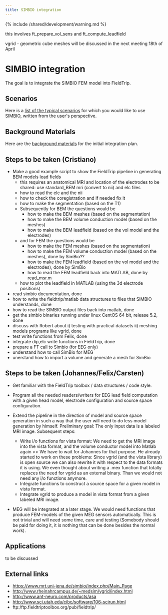 ```yaml
---
title: SIMBIO integration
---
```


{% include /shared/development/warning.md %}

this involves ft_prepare_vol_sens and ft_compute_leadfield

vgrid - geometric cube meshes will be discussed in the next meeting 18th of April

# SIMBIO integration

The goal is to integrate the SIMBIO FEM model into FieldTrip.

## Scenarios

Here is a [list of the typical scenarios](/development/project/simbio_scenarios) for which you would like to use SIMBIO, written from the user's perspective.

## Background Materials

Here are the [background materials](/development/project/simbio_materials) for the initial integration plan.

## Steps to be taken (Cristiano)

*  Make a good example script to show the FieldTrip pipeline in generating BEM models lead fields
    * this requires an anatomical MRI and location of the electrodes to be shared: use standard_BEM mri (convert to nii) and elc files
    * how to read the elc and the nii
    * how to check the coregistration and if needed fix it
    * how to make the segmentation (based on the T1)
    * Subsequently for BEM the questions would be
      * how to make the BEM meshes (based on the segmentation)
      * how to make the BEM volume conduction model (based on the meshes)
      * how to make the BEM leadfield (based on the vol model and the electrodes)
    * and for FEM the questions would be
      * how to make the FEM meshes (based on the segmentation)
      * how to make the FEM volume conduction model (based on the meshes), done by SimBio??
      * how to make the FEM leadfield (based on the vol model and the electrodes), done by SimBio
      * how to read the FEM leadfield back into MATLAB, done by read_msr.m
    * how to plot the leadfield in MATLAB (using the 3d electrode positions)
*  read simbio documentation, done
*  how to write the fieldtrip/matlab data structures to files that SIMBIO understands, done
*  how to read the SIMBIO output files back into matlab, done
*  get the simbio binaries running under linux CentOS 64 bit, release 5.2, done
*  discuss with Robert about i) testing with practical datasets ii) meshing models programs like vgrid, done
*  test write functions from Felix, done
*  integrate dip,elc write functions in FieldTrip, done
*  prepare a FT call to Simbio (for EEG only)
*  understand how to call SimBio for MEG
*  unerstand how to import a volume and generate a mesh for SimBio

## Steps to be taken (Johannes/Felix/Carsten)

*  Get familiar with the FieldTrip toolbox / data structures / code style.
*  Program all the needed readers/writers for EEG lead field computation with a given head model, electrode configuration and source space configuration.
*  Extend the pipeline in the direction of model and source space generation in such a way that the user will need to do less model generation by himself. Preliminary goal: The only input data is a labeled MRI image. Subsequent steps:  
    * Write i/o functions for vista format: We need to get the MRI image into the vista format, and the volume conductor model into Matlab again >> We have to wait for Johannes for that purpose. He already started to work on these problems: Since vgrid (and the vista library) is open source we can also rewrite it with respect to the data formats it is using. We even thought about writing a .mex function that totally replaces the need for vgrid as an external binary. Than we would not need any i/o functions anymore.   
    * Integrate functions to construct a source space for a given model in vista format.
    * Integrate vgrid to  produce a model in vista format from a given labeled MRI image.

*  MEG will be integrated at a later stage. We would need functions that produce FEM-models of the given MEG sensors automatically. This is not trivial and will need some time, care and testing (Somebody should be paid for doing it, it is nothing that can be done besides the normal work).

## Applications

to be discussed

## External links

- https://www.mrt.uni-jena.de/simbio/index.php/Main_Page
- http://www.rheinahrcampus.de/~medsim/vgrid/index.html
- http://www.ant-neuro.com/products/asa
- http://www.sci.utah.edu/cibc/software/106-scirun.html
- ftp:/ftp.fieldtriptoolbox.org/pub/fieldtrip/
